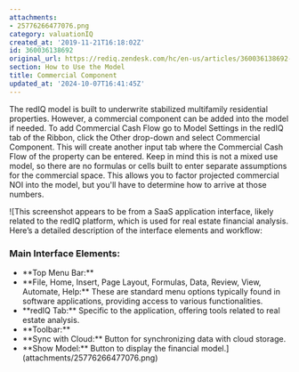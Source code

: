 ```yaml
---
attachments:
- 25776266477076.png
category: valuationIQ
created_at: '2019-11-21T16:18:02Z'
id: 360036138692
original_url: https://rediq.zendesk.com/hc/en-us/articles/360036138692-Commercial-Component
section: How to Use the Model
title: Commercial Component
updated_at: '2024-10-07T16:41:45Z'
---
```


The redIQ model is built to underwrite stabilized multifamily residential properties. However, a commercial component can be added into the model if needed. To add Commercial Cash Flow go to Model Settings in the redIQ tab of the Ribbon, click the Other drop-down and select Commercial Component. This will create another input tab where the Commercial Cash Flow of the property can be entered. Keep in mind this is not a mixed use model, so there are no formulas or cells built to enter separate assumptions for the commercial space. This allows you to factor projected commercial NOI into the model, but you'll have to determine how to arrive at those numbers.

![This screenshot appears to be from a SaaS application interface, likely related to the redIQ platform, which is used for real estate financial analysis. Here’s a detailed description of the interface elements and workflow:
### Main Interface Elements:
- \*\*Top Menu Bar:\*\*
- \*\*File, Home, Insert, Page Layout, Formulas, Data, Review, View, Automate, Help:\*\* These are standard menu options typically found in software applications, providing access to various functionalities.
- \*\*redIQ Tab:\*\* Specific to the application, offering tools related to real estate analysis.
- \*\*Toolbar:\*\*
- \*\*Sync with Cloud:\*\* Button for synchronizing data with cloud storage.
- \*\*Show Model:\*\* Button to display the financial model.](attachments/25776266477076.png)